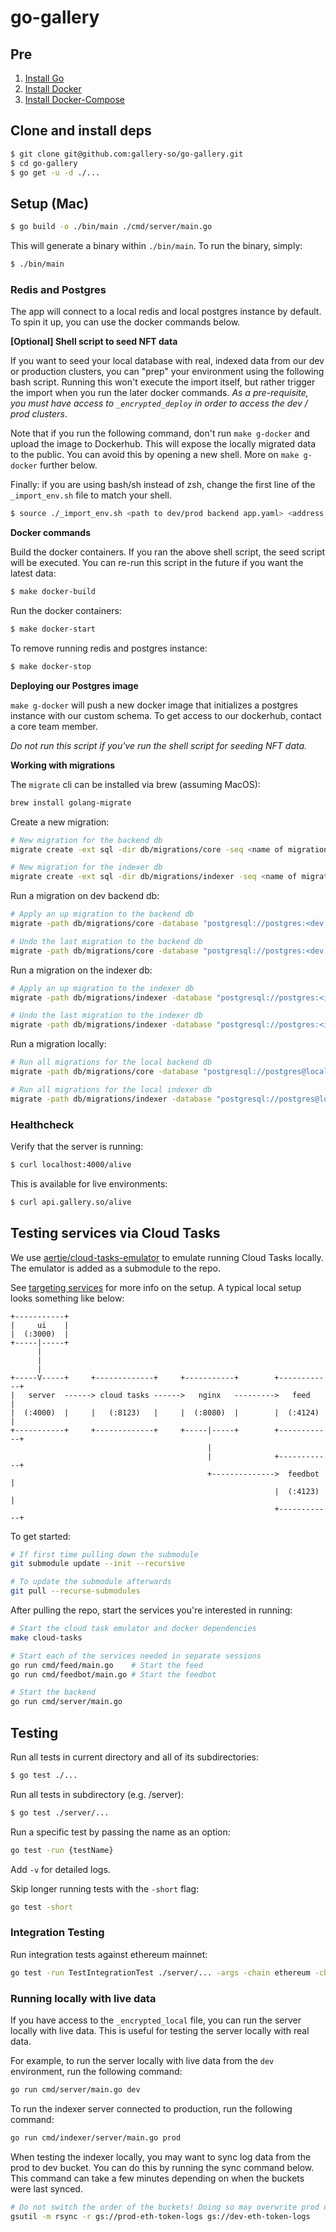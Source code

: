 # go-gallery

## Pre

1. [Install Go](https://golang.org/doc/install)
2. [Install Docker](https://www.docker.com/products/docker-desktop)
3. [Install Docker-Compose](https://docs.docker.com/compose/install/)

## Clone and install deps

```bash
$ git clone git@github.com:gallery-so/go-gallery.git
$ cd go-gallery
$ go get -u -d ./...
```

## Setup (Mac)

```bash
$ go build -o ./bin/main ./cmd/server/main.go
```

This will generate a binary within `./bin/main`. To run the binary, simply:

```bash
$ ./bin/main
```

### Redis and Postgres

The app will connect to a local redis and local postgres instance by default. To spin it up, you can use the docker commands below.

**[Optional] Shell script to seed NFT data**

If you want to seed your local database with real, indexed data from our dev or production clusters, you can "prep" your environment using the following bash script. Running this won't execute the import itself, but rather trigger the import when you run the later docker commands. _As a pre-requisite, you must have access to `_encrypted_deploy` in order to access the dev / prod clusters_.

Note that if you run the following command, don't run `make g-docker` and upload the image to Dockerhub. This will expose the locally migrated data to the public. You can avoid this by opening a
new shell. More on `make g-docker` further below.

Finally: if you are using bash/sh instead of zsh, change the first line of the `_import_env.sh` file to match your shell.

```bash
$ source ./_import_env.sh <path to dev/prod backend app.yaml> <address of dev/prod wallet to import data>
```

**Docker commands**

Build the docker containers. If you ran the above shell script, the seed script will be executed. You can re-run this script in the future if you want the latest data:

```bash
$ make docker-build
```

Run the docker containers:

```bash
$ make docker-start
```

To remove running redis and postgres instance:

```bash
$ make docker-stop
```

**Deploying our Postgres image**

`make g-docker` will push a new docker image that initializes a postgres instance with our custom schema. To get access to our dockerhub, contact a core team member.

_Do not run this script if you've run the shell script for seeding NFT data._

**Working with migrations**

The `migrate` cli can be installed via brew (assuming MacOS):

```bash
brew install golang-migrate
```

Create a new migration:

```bash
# New migration for the backend db
migrate create -ext sql -dir db/migrations/core -seq <name of migration>

# New migration for the indexer db
migrate create -ext sql -dir db/migrations/indexer -seq <name of migration>
```

Run a migration on dev backend db:

```bash
# Apply an up migration to the backend db
migrate -path db/migrations/core -database "postgresql://postgres:<dev db password here>@34.102.59.201:5432/postgres" up

# Undo the last migration to the backend db
migrate -path db/migrations/core -database "postgresql://postgres:<dev db password here>@34.102.59.201:5432/postgres" down 1
```

Run a migration on the indexer db:

```bash
# Apply an up migration to the indexer db
migrate -path db/migrations/indexer -database "postgresql://postgres:<indexer db password here>@<indexer db ip>:5432/postgres" up

# Undo the last migration to the indexer db
migrate -path db/migrations/indexer -database "postgresql://postgres:<indexer db password here>@<indexer db ip>:5432/postgres" down 1
```

Run a migration locally:

```bash
# Run all migrations for the local backend db
migrate -path db/migrations/core -database "postgresql://postgres@localhost:5432/postgres?sslmode=disable" up

# Run all migrations for the local indexer db
migrate -path db/migrations/indexer -database "postgresql://postgres@localhost:5433/postgres?sslmode=disable" up
```

### Healthcheck

Verify that the server is running:

```bash
$ curl localhost:4000/alive
```

This is available for live environments:

```bash
$ curl api.gallery.so/alive
```

## Testing services via Cloud Tasks

We use [aertje/cloud-tasks-emulator](https://github.com/aertje/cloud-tasks-emulator) to emulate running Cloud Tasks locally. The emulator is added as a submodule to the repo.

See [targeting services](https://github.com/aertje/cloud-tasks-emulator#targeting-services) for more info on the setup. A typical local setup looks something like below:

```
+-----------+
|     ui    |
|  (:3000)  |
+-----|-----+
      |
      |
      |
+-----V-----+     +-------------+     +-----------+        +------------+
|   server  ------> cloud tasks ------>   nginx   --------->   feed     |
|  (:4000)  |     |   (:8123)   |     |  (:8080)  |        |  (:4124)   |
+-----------+     +-------------+     +-----|-----+        +------------+
                                            |
                                            |              +------------+
                                            +-------------->  feedbot   |
                                                           |  (:4123)   |
                                                           +------------+
```

To get started:

```bash
# If first time pulling down the submodule
git submodule update --init --recursive

# To update the submodule afterwards
git pull --recurse-submodules
```

After pulling the repo, start the services you're interested in running:

```bash
# Start the cloud task emulator and docker dependencies
make cloud-tasks

# Start each of the services needed in separate sessions
go run cmd/feed/main.go    # Start the feed
go run cmd/feedbot/main.go # Start the feedbot

# Start the backend
go run cmd/server/main.go
```

## Testing

Run all tests in current directory and all of its subdirectories:

```bash
$ go test ./...
```

Run all tests in subdirectory (e.g. /server):

```bash
$ go test ./server/...
```

Run a specific test by passing the name as an option:

```bash
go test -run {testName}
```

Add `-v` for detailed logs.

Skip longer running tests with the `-short` flag:

```bash
go test -short
```

### Integration Testing

Run integration tests against ethereum mainnet:

```bash
go test -run TestIntegrationTest ./server/... -args -chain ethereum -chainID 1
```

### Running locally with live data

If you have access to the `_encrypted_local` file, you can run the server locally with live data. This is useful for testing the server locally with real data.

For example, to run the server locally with live data from the `dev` environment, run the following command:

```bash
go run cmd/server/main.go dev
```

To run the indexer server connected to production, run the following command:

```bash
go run cmd/indexer/server/main.go prod
```

When testing the indexer locally, you may want to sync log data from the prod to dev bucket. You can do this by running the sync command below. This command can take a few minutes depending on when the buckets were last synced.

```bash
# Do not switch the order of the buckets! Doing so may overwrite prod data.
gsutil -m rsync -r gs://prod-eth-token-logs gs://dev-eth-token-logs
```
